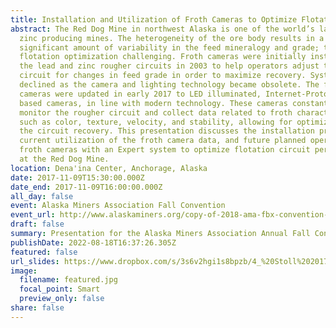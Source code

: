 ```yaml
---
title: Installation and Utilization of Froth Cameras to Optimize Flotation Performance
abstract: The Red Dog Mine in northwest Alaska is one of the world’s largest
  zinc producing mines. The heterogeneity of the ore body results in a
  significant amount of variability in the feed mineralogy and grade; this makes
  flotation optimization challenging. Froth cameras were initially installed in
  the lead and zinc rougher circuits in 2003 to help operators adjust the
  circuit for changes in feed grade in order to maximize recovery. System use
  declined as the camera and lighting technology became obsolete. The froth
  cameras were updated in early 2017 to LED illuminated, Internet-Protocol (IP)
  based cameras, in line with modern technology. These cameras constantly
  monitor the rougher circuit and collect data related to froth characteristics,
  such as color, texture, velocity, and stability, allowing for optimization of
  the circuit recovery. This presentation discusses the installation process,
  current utilization of the froth camera data, and future planned operation of
  froth cameras with an Expert system to optimize flotation circuit performance
  at the Red Dog Mine.
location: Dena'ina Center, Anchorage, Alaska
date: 2017-11-09T15:30:00.000Z
date_end: 2017-11-09T16:00:00.000Z
all_day: false
event: Alaska Miners Association Fall Convention
event_url: http://www.alaskaminers.org/copy-of-2018-ama-fbx-convention-pre-3
draft: false
summary: Presentation for the Alaska Miners Association Annual Fall Convention.
publishDate: 2022-08-18T16:37:26.305Z
featured: false
url_slides: https://www.dropbox.com/s/3s6v2hgi1s8bpzb/4_%20Stoll%202017%20AMA%20VisioFroth_Final%20%28Read-Only%29.pdf?dl=0
image:
  filename: featured.jpg
  focal_point: Smart
  preview_only: false
share: false
---
```

